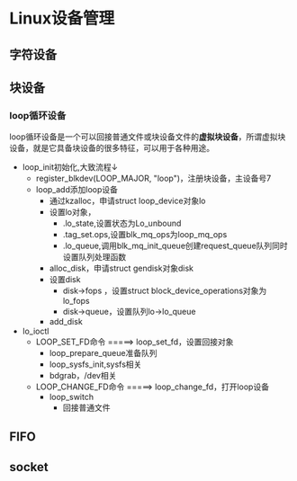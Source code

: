 # Linux设备管理 #
## 字符设备 ##
## 块设备 ##
### loop循环设备 ###

loop循环设备是一个可以回接普通文件或块设备文件的**虚拟块设备**，所谓虚拟块设备，就是它具备块设备的很多特征，可以用于各种用途。

- loop_init初始化,大致流程↓
	- register\_blkdev(LOOP_MAJOR, "loop")，注册块设备，主设备号7
	- loop_add添加loop设备
		- 通过kzalloc，申请struct loop_device对象lo
		- 设置lo对象，
			- .lo_state,设置状态为Lo_unbound
			- .tag_set.ops,设置blk_mq_ops为loop_mq_ops
			- .lo_queue,调用blk_mq_init_queue创建request_queue队列同时设置队列处理函数
		- alloc_disk，申请struct gendisk对象disk
		- 设置disk
			- disk->fops	，设置struct block_device_operations对象为lo_fops
			- disk->queue，设置队列lo->lo_queue
		- add_disk
- lo_ioctl
	- LOOP\_SET\_FD命令 =====> loop\_set\_fd，设置回接对象
		- loop\_prepare_queue准备队列
		- loop\_sysfs_init,sysfs相关
		- bdgrab，/dev相关
	- LOOP\_CHANGE\_FD命令 =====> loop\_change\_fd，打开loop设备
		- loop_switch
			- 回接普通文件

## FIFO ##
## socket ##
